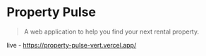 # Property Pulse

> A web application to help you find your next rental property.

live - https://property-pulse-vert.vercel.app/